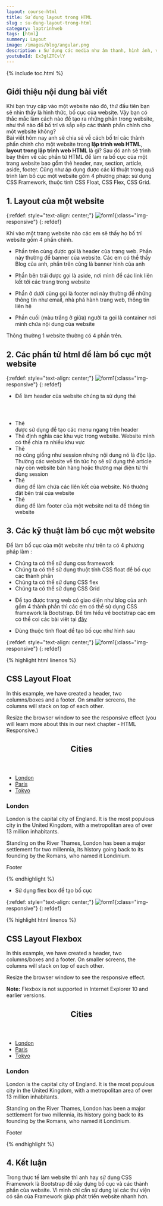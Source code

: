 ```yaml
---
layout: course-html
title: Sử dụng layout trong HTML
slug : su-dung-layout-trong-html
category: laptrinhweb
tags: [html]
summery: Layout
image: /images/blog/angular.png
description : Sử dụng các media như âm thanh, hình ảnh, video để nhúng vào trong HTML trong lập trình web
youtubeId: Ex3glZTCvlY
---
```


{% include toc.html %}

## **Giới thiệu nội dung bài viết**

Khi bạn truy cập vào một website nào đó, thứ đầu tiên bạn sẽ nhìn thấy là hình thức, bố cục của website. Vậy bạn có thắc mắc làm cách nào để tạo ra những phần trong website, như thế nào để bố trí và sắp xếp các thành phần chính cho một website không?
<br>
Bài viết hôm nay anh sẽ chia sẻ về cách bố trí các thành phấn chính cho một website trong <b>lập trình web HTML</b>, <b>layout trong lập trình web HTML</b> là gì? Sau đó anh sẽ trình bày thêm về các phần tử HTML để làm ra bố cục của một trang website bao gồm thẻ header, nav, section, article, aside, footer. Cũng như áp dụng được các kĩ thuật trong quá trình làm bố cục một website gồm 4 phương pháp: sử dụng CSS Framework, thuộc tính CSS Float, CSS Flex, CSS Grid.


## **1. Layout của một website**

{:refdef: style="text-align: center;"}
![form1](/images/post/html/layout.png){:class="img-responsive"}
{: refdef}

Khi vào một trang website nào các em sẽ thấy họ bố trí website gồm 4 phần chính. 

- Phần trên cùng được gọi là header của trang web. Phần này thường để banner của website. Các em có thể thấy Blog của anh, phần trên cùng là banner hình của anh

- Phần bên trái được gọi là aside, nơi mình để các link liên kết tới các trang trong website

- Phần ở dưới cùng gọi là footer nơi này thường để những thông tin như email, nhà phá hành trang web, thông tin liên hệ

- Phần cuối (màu trắng ở giữa) người ta gọi là container nơi mình chứa nội dung của website 

Thông thường 1 website thường có 4 phần trên.

## **2. Các phần tử html để làm bố cục một website**

{:refdef: style="text-align: center;"}
![form1](/images/post/html/layout1.png){:class="img-responsive"}
{: refdef}

- Để làm header của website chúng ta sử dụng thẻ <header> 
- Thẻ <nav> được sử dụng để tạo các menu ngang trên header
- Thẻ <session> định nghĩa các khu vực trong website. Website mình có thể chia ra nhiều khu vực
- Thẻ <article> nó cũng giống như session nhưng nội dung nó là độc lập. Thường các website về tin tức họ sẽ sử dụng thẻ article này còn website bán hàng hoặc thương mại điện tử thì dùng session
- Thẻ <aside> dùng để làm chứa các liên kết của website. Nó thường đặt bên trái của website 
- Thẻ <footer> dùng để làm footer của một website nơi ta để thông tin website

## **3. Các kỹ thuật làm bố cục một website**

Để làm bố cục của một website như trên ta có 4 phương pháp làm :
+ Chúng ta có thể sử dụng css framework
+ Chúng ta có thể sử dụng thuột tính CSS float để bố cục các thành phần
+ Chúng ta có thể sử dụng CSS flex
+ Chúng ta có thể sử dụng CSS Grid


- Để tạo được trang web có giao diện như blog của anh gồm 4 thành phần thì các em có thể sử dụng CSS framework là Bootstrap. Để tìm hiểu về bootstrap các em có thể coi các bài viêt tại [đây](https://levunguyen.com/hoc-lap-trinh-bootstrap/)


- Dùng thuộc tính float để tạo bố cục như hình sau

{:refdef: style="text-align: center;"}
![form1](/images/post/html/layout.png){:class="img-responsive"}
{: refdef}

{% highlight html linenos %}
<!DOCTYPE html>
<html lang="en">
<head>
<title>CSS Template</title>
<meta charset="utf-8">
<meta name="viewport" content="width=device-width, initial-scale=1">
<style>
* {
  box-sizing: border-box;
}

body {
  font-family: Arial, Helvetica, sans-serif;
}

/* Style the header */
header {
  background-color: #666;
  padding: 30px;
  text-align: center;
  font-size: 35px;
  color: white;
}

/* Create two columns/boxes that floats next to each other */
nav {
  float: left;
  width: 30%;
  height: 300px; /* only for demonstration, should be removed */
  background: #ccc;
  padding: 20px;
}

/* Style the list inside the menu */
nav ul {
  list-style-type: none;
  padding: 0;
}

article {
  float: left;
  padding: 20px;
  width: 70%;
  background-color: #f1f1f1;
  height: 300px; /* only for demonstration, should be removed */
}

/* Clear floats after the columns */
section:after {
  content: "";
  display: table;
  clear: both;
}

/* Style the footer */
footer {
  background-color: #777;
  padding: 10px;
  text-align: center;
  color: white;
}

/* Responsive layout - makes the two columns/boxes stack on top of each other instead of next to each other, on small screens */
@media (max-width: 600px) {
  nav, article {
    width: 100%;
    height: auto;
  }
}
</style>
</head>
<body>

<h2>CSS Layout Float</h2>
<p>In this example, we have created a header, two columns/boxes and a footer. On smaller screens, the columns will stack on top of each other.</p>
<p>Resize the browser window to see the responsive effect (you will learn more about this in our next chapter - HTML Responsive.)</p>

<header>
  <h2>Cities</h2>
</header>

<section>
  <nav>
    <ul>
      <li><a href="#">London</a></li>
      <li><a href="#">Paris</a></li>
      <li><a href="#">Tokyo</a></li>
    </ul>
  </nav>
  
  <article>
    <h1>London</h1>
    <p>London is the capital city of England. It is the most populous city in the  United Kingdom, with a metropolitan area of over 13 million inhabitants.</p>
    <p>Standing on the River Thames, London has been a major settlement for two millennia, its history going back to its founding by the Romans, who named it Londinium.</p>
  </article>
</section>

<footer>
  <p>Footer</p>
</footer>

</body>
</html>

{% endhighlight %} 

- Sử dụng flex box để tạo bố cục

{:refdef: style="text-align: center;"}
![form1](/images/post/html/layout.png){:class="img-responsive"}
{: refdef}

{% highlight html linenos %}

<!DOCTYPE html>
<html lang="en">
<head>
<title>CSS Template</title>
<meta charset="utf-8">
<meta name="viewport" content="width=device-width, initial-scale=1">
<style>
* {
  box-sizing: border-box;
}

body {
  font-family: Arial, Helvetica, sans-serif;
}

/* Style the header */
header {
  background-color: #666;
  padding: 30px;
  text-align: center;
  font-size: 35px;
  color: white;
}

/* Container for flexboxes */
section {
  display: -webkit-flex;
  display: flex;
}

/* Style the navigation menu */
nav {
  -webkit-flex: 1;
  -ms-flex: 1;
  flex: 1;
  background: #ccc;
  padding: 20px;
}

/* Style the list inside the menu */
nav ul {
  list-style-type: none;
  padding: 0;
}

/* Style the content */
article {
  -webkit-flex: 3;
  -ms-flex: 3;
  flex: 3;
  background-color: #f1f1f1;
  padding: 10px;
}

/* Style the footer */
footer {
  background-color: #777;
  padding: 10px;
  text-align: center;
  color: white;
}

/* Responsive layout - makes the menu and the content (inside the section) sit on top of each other instead of next to each other */
@media (max-width: 600px) {
  section {
    -webkit-flex-direction: column;
    flex-direction: column;
  }
}
</style>
</head>
<body>

<h2>CSS Layout Flexbox</h2>
<p>In this example, we have created a header, two columns/boxes and a footer. On smaller screens, the columns will stack on top of each other.</p>
<p>Resize the browser window to see the responsive effect.</p>
<p><strong>Note:</strong> Flexbox is not supported in Internet Explorer 10 and earlier versions.</p>

<header>
  <h2>Cities</h2>
</header>

<section>
  <nav>
    <ul>
      <li><a href="#">London</a></li>
      <li><a href="#">Paris</a></li>
      <li><a href="#">Tokyo</a></li>
    </ul>
  </nav>
  
  <article>
    <h1>London</h1>
    <p>London is the capital city of England. It is the most populous city in the  United Kingdom, with a metropolitan area of over 13 million inhabitants.</p>
    <p>Standing on the River Thames, London has been a major settlement for two millennia, its history going back to its founding by the Romans, who named it Londinium.</p>
  </article>
</section>

<footer>
  <p>Footer</p>
</footer>

</body>
</html>

{% endhighlight %} 


## **4. Kết luận**

Trong thực tế làm website thì anh hay sử dụng CSS Framework là Bootstrap để xây dựng bố cục và các thành phần của website. Vì mình chỉ cần sử dụng lại các thư viện có sẳn của Framework giúp phát triển website nhanh hơn.







